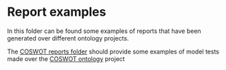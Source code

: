 # Report examples

In this folder can be found some examples of reports that have been generated over different ontology projects.

The [COSWOT reports folder](./coswot/) should provide some examples of model tests made over the [COSWOT ontology](https://gitlab.com/coswot/coswot-acimov) project